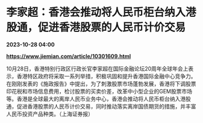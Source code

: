 # 李家超：香港会推动将人民币柜台纳入港股通，促进香港股票的人民币计价交易

**2023-10-28 04:00**

**https://www.jiemian.com/article/10301609.html**

10月28日，香港特别行政区行政长官李家超在国际金融论坛20周年全球年会上表示，香港特区政府将采取一系列举措，积极巩固和提升香港国际金融中心竞争力。在刚刚发表的《施政报告》中提出，为了刺激股票市场蓬勃发展，香港将下调股票印花税和市场信息费用，检讨股票的买卖价差，改革中小型企业的GEM股票市场等。香港是全球最大的离岸人民币业务中心，香港会推动将人民币柜台纳入港股通，促进香港股票的人民币计价交易，同时推动落实离岸国债期货的措施，并丰富人民币投资产品种类。（上海证券报）